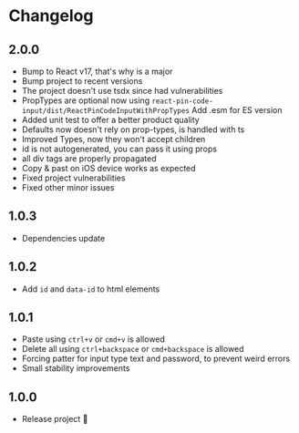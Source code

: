 # Changelog

## 2.0.0
- Bump to React v17, that's why is a major
- Bump project to recent versions
- The project doesn't use tsdx since had vulnerabilities
- PropTypes are optional now using `react-pin-code-input/dist/ReactPinCodeInputWithPropTypes`
    Add .esm for ES version
- Added unit test to offer a better product quality
- Defaults now doesn't rely on prop-types, is handled with ts
- Improved Types, now they won't accept children
- id is not autogenerated, you can pass it using props
- all div tags are properly propagated
- Copy & past on iOS device works as expected
- Fixed project vulnerabilities
- Fixed other minor issues

## 1.0.3
- Dependencies update

## 1.0.2
- Add `id` and `data-id` to html elements

## 1.0.1
- Paste using `ctrl+v` or `cmd+v` is allowed
- Delete all using `ctrl+backspace` or `cmd+backspace` is allowed
- Forcing patter for input type text and password, to prevent weird errors
- Small stability improvements

## 1.0.0
- Release project 🎉
